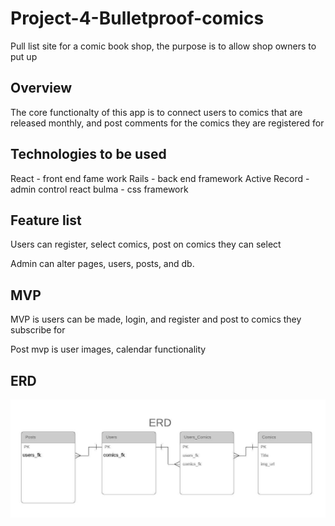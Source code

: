 # Project-4-Bulletproof-comics
Pull list site for a comic book shop, the purpose is to allow shop owners to put up 


## Overview

The core functionalty of this app is to connect users to comics that are released monthly, and post comments for the comics they are registered for

## Technologies to be used

React  - front end fame work
Rails -  back end framework
Active Record - admin control
react bulma - css framework


## Feature list

Users can register, select comics, post on comics they can select

Admin can alter pages, users, posts, and db.

## MVP

MVP is users can be made, login, and register and post to comics they subscribe for

Post mvp is user images, calendar functionality

## ERD 
![ERD](/ERD.jpeg)


